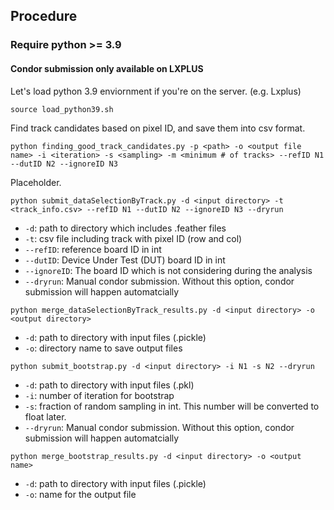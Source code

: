 ## Procedure
### Require python >= 3.9

#### Condor submission only available on LXPLUS

Let's load python 3.9 enviornment if you're on the server. (e.g. Lxplus)

```source load_python39.sh```

Find track candidates based on pixel ID, and save them into csv format.

```python finding_good_track_candidates.py -p <path> -o <output file name> -i <iteration> -s <sampling> -m <minimum # of tracks> --refID N1 --dutID N2 --ignoreID N3```

Placeholder.

```python submit_dataSelectionByTrack.py -d <input directory> -t <track_info.csv> --refID N1 --dutID N2 --ignoreID N3 --dryrun```
- `-d`: path to directory which includes .feather files
- `-t`: csv file including track with pixel ID (row and col)
- `--refID`: reference board ID in int
- `--dutID`: Device Under Test (DUT) board ID in int
- `--ignoreID`: The board ID which is not considering during the analysis
- `--dryrun`: Manual condor submission. Without this option, condor submission will happen automatcially

```python merge_dataSelectionByTrack_results.py -d <input directory> -o <output directory>```
- `-d`: path to directory with input files (.pickle)
- `-o`: directory name to save output files

```python submit_bootstrap.py -d <input directory> -i N1 -s N2 --dryrun```
- `-d`: path to directory with input files (.pkl)
- `-i`: number of iteration for bootstrap
- `-s`: fraction of random sampling in int. This number will be converted to float later.
- `--dryrun`: Manual condor submission. Without this option, condor submission will happen automatcially

```python merge_bootstrap_results.py -d <input directory> -o <output name>```
- `-d`: path to directory with input files (.pickle)
- `-o`: name for the output file
